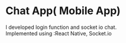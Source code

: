 # Chat App( Mobile App) 
I developed login function and socket io chat.\
Implemented using :React Native, Socket.io
